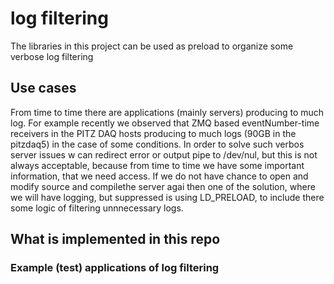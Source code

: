 # log filtering  
The libraries in this project can be used as preload to organize some verbose log filtering    

## Use cases  

From time to time there are applications (mainly servers) producing to much log. For example recently we observed that ZMQ based 
eventNumber-time receivers in the PITZ DAQ hosts producing to much logs (90GB in the pitzdaq5) in the case of some conditions.  In order to 
solve such verbos server issues w can redirect error or output pipe to /dev/nul, but this is not always acceptable, because from time 
to time we have some important information, that we need access. If we do not have chance to open and modify source and compilethe server agai
then one of the solution, where we will have logging, but suppressed is using LD_PRELOAD, to include there some logic of filtering unnnecessary 
logs.  


## What is implemented in this repo  

### Example (test) applications of log filtering 
  
